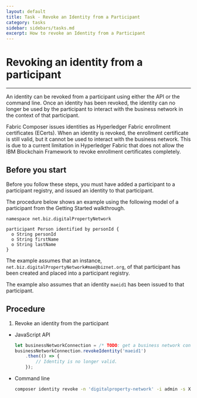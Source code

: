 ```yaml
---
layout: default
title: Task - Revoke an Identity from a Participant
category: tasks
sidebar: sidebars/tasks.md
excerpt: How to revoke an Identity from a Participant
---
```


# Revoking an identity from a participant

---

An identity can be revoked from a participant using either the API or the command line.
Once an identity has been revoked, the identity can no longer be used by the participant
to interact with the business network in the context of that participant.

Fabric Composer issues identities as Hyperledger Fabric enrollment
certificates (ECerts). When an identity is revoked, the enrollment certificate is
still valid, but it cannot be used to interact with the business network. This is
due to a current limitation in Hyperledger Fabric that does not allow the IBM
Blockchain Framework to revoke enrollment certificates completely.

## Before you start

Before you follow these steps, you must have added a participant to a participant
registry, and issued an identity to that participant.

The procedure below shows an example using the following model of a participant
from the Getting Started walkthrough.

```
namespace net.biz.digitalPropertyNetwork

participant Person identified by personId {
  o String personId
  o String firstName
  o String lastName
}
```

The example assumes that an instance, `net.biz.digitalPropertyNetwork#mae@biznet.org`,
of that participant has been created and placed into a participant registry.

The example also assumes that an identity `maeid1` has been issued to that participant.

## Procedure

1. Revoke an identity from the participant
  * JavaScript API

    ```javascript
    let businessNetworkConnection = /* TODO: get a business network connection */
    businessNetworkConnection.revokeIdentity('maeid1')
        .then(() => {
            // Identity is no longer valid.
        });
    ```

  * Command line

    ```bash
    composer identity revoke -n 'digitalproperty-network' -i admin -s Xurw3yU9zI0l -u maeid1
    ```
